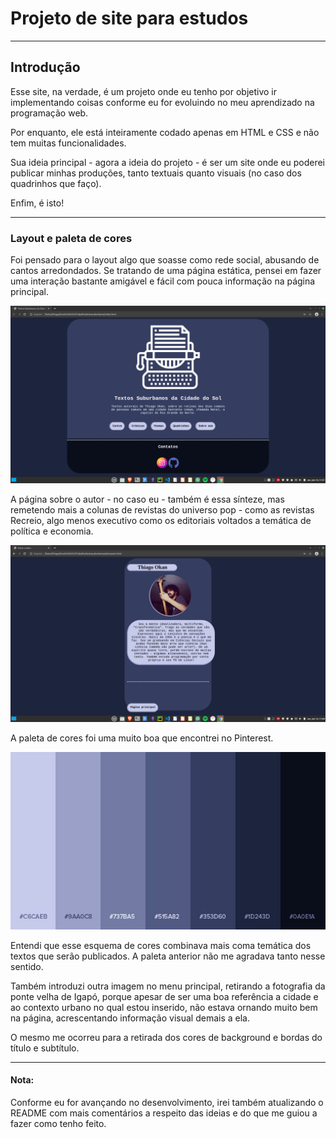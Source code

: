 # Projeto de site para estudos
---

## Introdução

Esse site, na verdade, é um projeto onde eu tenho por objetivo ir implementando coisas conforme eu for evoluindo no meu aprendizado na programação web.

Por enquanto, ele está inteiramente codado apenas em HTML e CSS e não tem muitas funcionalidades.

Sua ideia principal - agora a ideia do projeto - é ser um site onde eu poderei publicar minhas produções, tanto textuais quanto visuais (no caso dos quadrinhos que faço).

Enfim, é isto!

---

### Layout e paleta de cores

Foi pensado para o layout algo que soasse como rede social, abusando de cantos arredondados. Se tratando de uma página estática, pensei em fazer uma interação bastante amigável e fácil com pouca informação na página principal.


![Captura Home](home.png)

A página sobre o autor - no caso eu - também é essa sínteze, mas remetendo mais a colunas de revistas do universo pop - como as revistas Recreio, algo menos executivo como os editoriais voltados a temática de política e economia.

![Captura "Sobre o Autor"](autor.png)

A paleta de cores foi uma muito boa que encontrei no Pinterest.

![Paleta](paleta.jpeg)

Entendi que esse esquema de cores combinava mais coma temática dos textos que serão publicados. A paleta anterior não me agradava tanto nesse sentido.

Também introduzi outra imagem no menu principal, retirando a fotografia da ponte velha de Igapó, porque apesar de ser uma boa referência a cidade e ao contexto urbano no qual estou inserido, não estava ornando muito bem na página, acrescentando informação visual demais a ela.

O mesmo me ocorreu para a retirada dos cores de background e bordas do título e subtítulo.

---
#### Nota:

Conforme eu for avançando no desenvolvimento, irei também atualizando o README com mais comentários a respeito das ideias e do que me guiou a fazer como tenho feito.